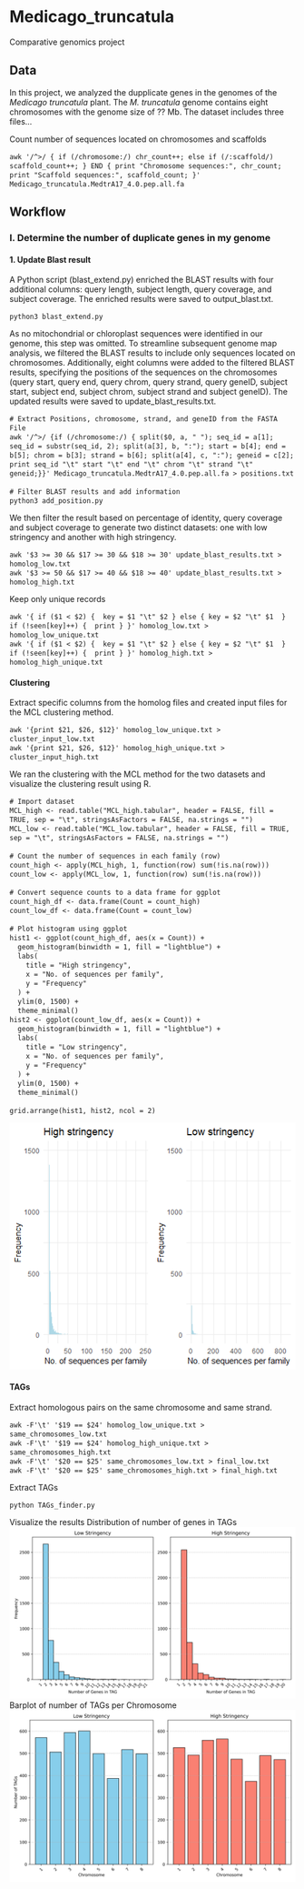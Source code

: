 # Medicago_truncatula
 Comparative genomics project

## Data
In this project, we analyzed the dupplicate genes in the genomes of the *Medicago truncatula* plant. The *M. truncatula* genome contains eight chromosomes with the genome size of ?? Mb.
The dataset includes three files...

Count number of sequences located on chromosomes and scaffolds
```
awk '/^>/ { if (/chromosome:/) chr_count++; else if (/:scaffold/) scaffold_count++; } END { print "Chromosome sequences:", chr_count; print "Scaffold sequences:", scaffold_count; }' Medicago_truncatula.MedtrA17_4.0.pep.all.fa
```

## Workflow
### I.	Determine the number of duplicate genes in my genome
#### 1. Update Blast result
A Python script (blast_extend.py) enriched the BLAST results with four additional columns: query length, subject length, query coverage, and subject coverage. The enriched results were saved to output_blast.txt.
```
python3 blast_extend.py
```
As no mitochondrial or chloroplast sequences were identified in our genome, this step was omitted. To streamline subsequent genome map analysis, we filtered the BLAST results to include only sequences located on chromosomes. Additionally, eight columns were added to the filtered BLAST results, specifying the positions of the sequences on the chromosomes (query start, query end, query chrom, query strand, query geneID, subject start, subject end, subject chrom, subject strand and subject geneID). The updated results were saved to update_blast_results.txt.
```
# Extract Positions, chromosome, strand, and geneID from the FASTA File
awk '/^>/ {if (/chromosome:/) { split($0, a, " "); seq_id = a[1]; seq_id = substr(seq_id, 2); split(a[3], b, ":"); start = b[4]; end = b[5]; chrom = b[3]; strand = b[6]; split(a[4], c, ":"); geneid = c[2]; print seq_id "\t" start "\t" end "\t" chrom "\t" strand "\t" geneid;}}' Medicago_truncatula.MedtrA17_4.0.pep.all.fa > positions.txt

# Filter BLAST results and add information
python3 add_position.py
```
We then filter the result based on percentage of identity, query coverage and subject coverage to generate two distinct datasets: one with low stringency and another with high stringency.
```
awk '$3 >= 30 && $17 >= 30 && $18 >= 30' update_blast_results.txt > homolog_low.txt
awk '$3 >= 50 && $17 >= 40 && $18 >= 40' update_blast_results.txt > homolog_high.txt
```
Keep only unique records
```
awk '{ if ($1 < $2) {  key = $1 "\t" $2 } else { key = $2 "\t" $1  } if (!seen[key]++) {  print } }' homolog_low.txt > homolog_low_unique.txt
awk '{ if ($1 < $2) {  key = $1 "\t" $2 } else { key = $2 "\t" $1  } if (!seen[key]++) {  print } }' homolog_high.txt > homolog_high_unique.txt
```

#### Clustering
Extract specific columns from the homolog files and created input files for the MCL clustering method.
```
awk '{print $21, $26, $12}' homolog_low_unique.txt > cluster_input_low.txt
awk '{print $21, $26, $12}' homolog_high_unique.txt > cluster_input_high.txt
```
We ran the clustering with the MCL method for the two datasets and visualize the clustering result using R.
```{r}
# Import dataset 
MCL_high <- read.table("MCL_high.tabular", header = FALSE, fill = TRUE, sep = "\t", stringsAsFactors = FALSE, na.strings = "")
MCL_low <- read.table("MCL_low.tabular", header = FALSE, fill = TRUE, sep = "\t", stringsAsFactors = FALSE, na.strings = "")

# Count the number of sequences in each family (row)
count_high <- apply(MCL_high, 1, function(row) sum(!is.na(row)))
count_low <- apply(MCL_low, 1, function(row) sum(!is.na(row)))

# Convert sequence counts to a data frame for ggplot
count_high_df <- data.frame(Count = count_high)
count_low_df <- data.frame(Count = count_low)

# Plot histogram using ggplot
hist1 <- ggplot(count_high_df, aes(x = Count)) +
  geom_histogram(binwidth = 1, fill = "lightblue") +
  labs(
    title = "High stringency",
    x = "No. of sequences per family",
    y = "Frequency"
  ) +
  ylim(0, 1500) + 
  theme_minimal()
hist2 <- ggplot(count_low_df, aes(x = Count)) +
  geom_histogram(binwidth = 1, fill = "lightblue") +
  labs(
    title = "Low stringency",
    x = "No. of sequences per family",
    y = "Frequency"
  ) +
  ylim(0, 1500) + 
  theme_minimal()

grid.arrange(hist1, hist2, ncol = 2)
```
![Distribution_clusters](distribution_cluster.png)

#### TAGs
Extract homologous pairs on the same chromosome and same strand.
```
awk -F'\t' '$19 == $24' homolog_low_unique.txt > same_chromosomes_low.txt
awk -F'\t' '$19 == $24' homolog_high_unique.txt > same_chromosomes_high.txt
awk -F'\t' '$20 == $25' same_chromosomes_low.txt > final_low.txt
awk -F'\t' '$20 == $25' same_chromosomes_high.txt > final_high.txt
```
Extract TAGs 
```
python TAGs_finder.py
```
Visualize the results
Distribution of number of genes in TAGs
![Distribution_TAGs](gene_distribution.png)
Barplot of number of TAGs per Chromosome
![TAGs_per_Chrom](tag_per_chrom.png)